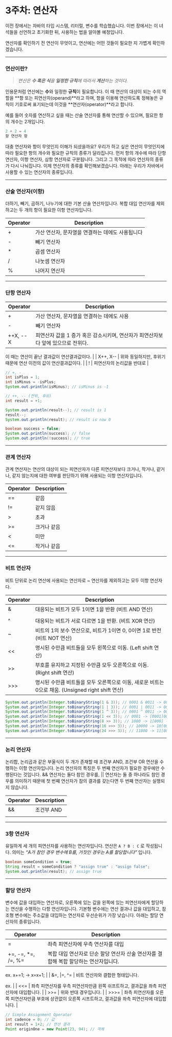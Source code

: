 # 3주차: 연산자

이전 장에서는 자바의 타입 시스템, 리터럴, 변수를 학습했습니다. 이번 장에서는 이 녀석들을 선언하고 초기화한 뒤, 사용하는 법을 알아볼 예정입니다. 

연산자를 확인하기 전 연산이 무엇이고, 연산에는 어떤 것들이 필요한 지 가볍게 확인하겠습니다.

---

### 연산이란?

> *연산은 **수 혹은 식**을 **일정한 규칙**에 따라서 **계산**하는 것이다.*
> 

인용문처럼 연산에는 **수**와 일정한 **규칙**이 필요합니다. 이 때 연산의 대상이 되는 수의 역할을 **항 또는 피연산자(operand)**라고 하며, 항을 이용해 연산하도록 정해놓은 규칙이 기호로써 표기되는데 이것을 **연산자(operator)**라고 합니다. 

예를 들어 숫자를 연산하고 싶을 때는 산술 연산자를 통해 연산할 수 있으며, 필요한 항의 개수는 2개입니다. 

```java
2 + 2 = 4 
항 연산자 항
```

대충 연산자와 항이 무엇인지 이해가 되셨을까요? 우리가 하고 싶은 연산이 무엇인지에 따라 필요한 항의 개수와 필요한 규칙의 종류가 달라집니다. 먼저 항의 개수에 따라 단항 연산자, 이항 연산자, 삼항 연산자로 구분됩니다. 그리고 그 목적에 따라 연산자의 종류가 다시 나눠집니다. 이제 연산자의 종류를 확인해보겠습니다. 아래는 우리가 자바에서 사용할 수 있는 연산자의 종류입니다.

---

### 산술 연산자(이항)

더하기, 빼기, 곱하기, 나누기에 대한 기본 산술 연산자입니다. 복합 대입 연산자를 제외하고는 두 개의 항이 필요한 이항 연산자입니다. 

| Operator | Description |
| --- | --- |
| + | 가산 연산자, 문자열을 연결하는 데에도 사용됩니다 |
| - | 빼기 연산자 |
| * | 곱셈 연산자 |
| / | 나눗셈 연산자 |
| % | 나머지 연산자 |

---

### 단항 연산자

| Operator | Description |
| --- | --- |
| + | 가산 연산자, 문자열을 연결하는 데에도 사용 |
| - | 빼기 연산자 |
| ++X, --X | 피연산자 값을 1 증가 혹은 감소시키며, 연산자가 피연산자보다 앞에 있으므로 전위다.

이 때는 연산이 끝난 결과값이 연산결과값이다. |
| X++, X-- | 위와 동일하지만, 후위기 때문에 연산 이전의 값이 연산결과값이다. |
| ! | 피연산자의 논리값을 반대로 |

```java
// +, -
int isPlus = 1;
int isMinus = -isPlus;
System.out.println(isMinus); // isMinus is -1

// ++, -- (전위, 후위)
int result = +1;

System.out.println(result--); // result is 1
result--; 
System.out.println(result); // result is now 0

boolean success = false;
System.out.println(success); // false
System.out.println(!success); // true
```

---

### 관계 연산자

관계 연산자는 연산의 대상이 되는 피연산자가 다른 피연산자보다 크거나, 작거나, 같거나, 같지 않는지에 대한 여부를 판단하기 위해 사용되는 이항 연산자입니다.

| Operator | Description |
| --- | --- |
| == | 같음 |
| != | 같지 않음 |
| > | 초과 |
| >= | 크거나 같음 |
| < | 미만 |
| <= | 작거나 같음 |

---

### 비트 연산자

비트 단위로 논리 연산에 사용되는 연산자로 ~ 연산자를 제외하고는 모두 이항 연산자다.

| Operator | Description |
| --- | --- |
| & | 대응되는 비트가 모두 1이면 1을 반환 (비트 AND 연산) |
| | | 대응되는 비트 중에서 하나라도 1이면 1을 반환. (비트 OR 연산) |
| ^ | 대응되는 비트가 서로 다르면 1을 반환. (비트 XOR 연산) |
| ~ | 비트의 1의 보수 연산으로, 비트가 1이면 0, 0이면 1로 반전 (비트 NOT 연산) |
| << | 명시된 수만큼 비트들을 모두 왼쪽으로 이동. (Left shift 연산) |
| >> | 부호를 유지하고 지정된 수만큼 모두 오른쪽으로 이동. (Right shift 연산) |
| >>> | 명시된 수만큼 비트들을 모두 오른쪽으로 이동, 새로운 비트는 0으로 채움. (Unsigned right shift 연산) |

```java
System.out.println(Integer.toBinaryString(1 & 3)); // 0001 & 0011 -> 0001 = 1
System.out.println(Integer.toBinaryString(1 | 3)); // 0001 | 0011 -> 0011 = 11
System.out.println(Integer.toBinaryString(1 ^ 3)); // 0001 ^ 0011 -> 0010 = 10
System.out.println(Integer.toBinaryString(1 << 3)); // 0001 -> [0001]000 -> 1000
System.out.println(Integer.toBinaryString(8 >> 3)); // 1000 -> 1[000] -> 1
System.out.println(Integer.toBinaryString(16 >>> 3)); // 10000 -> 10[000] -> 10
System.out.println(Integer.toBinaryString(24 >>> 3)); // 11000 -> 11[000] -> 11
```

---

### 논리 연산자

논리합, 논리곱과 같은 부울식이 두 개가 존재할 때 조건부 AND, 조건부 OR 연산을 수행하는 이항 연산자입니다. 논리 연산자의 특징은 두 번째 연산자가 필요한 경우에만 수행된다는 것입니다. && 연산자는 둘다 참인 경우를, || 연산자는 둘 중 하나라도 참인 경우를 의미하기 때문에 첫 번째 연산자가 참의 결과를 갖는다면 두 번째 연산자는 실행되지 않습니다.

| Operator | Description |
| --- | --- |
| && | 조건부 AND |
| | | | 조건부 OR |

---

### 3항 연산자

유일하게 세 개의 피연산자를 사용하는 연산자입니다. 연산은 `A ? B : C` 로 작성됩니다. 의미는 *“A가 참인 경우 변수에 B를, 거짓인 경우는 A를 할당합니다”* 입니다.

```java
boolean someCondition = true;
String result = someCondition ? "assign true" : "assign false";
System.out.println(result); // assign true
```

---

### 할당 연산자

변수에 값을 대입하는 연산자로, 오른쪽에 있는 값을 왼쪽에 있는 피연산자에게 할당하는 연산을 수행하는 다항 연산자입니다. 기본형 변수에는 연산 결과나 값을 대입하고, 참조형 변수에는 주소값을 대입하는 연산자로 우선순위가 가장 낮습니다. 아래는 할당 연산자의 종류입니다.

| Operator | Description |
| --- | --- |
| = | 좌측 피연산자에 우측 연산자를 대입 |
| +=, -=, *=, /=, %= | 복합 대입 연산자로 단순 할당 연산자 산술 연산자를 결합해 복합 할당하는 연산자입니다.

ex. x+=1; → x=x+1;  |
| &=, |=, ^= | 비트 연산자와 결합한 형태입니다.

ex. |
| <<= | 좌측 피연산자를 우측 피연산자만큼 왼쪽 쉬프트하고, 결과값을 좌측 피연산자에 대입합니다. |
| >>= | 위와 반대 경우입니다. |
| >>>= | 좌측 피연산자를 오른쪽 피연산자만큼 부호에 상관없이 오른쪽 시프트하고, 결과값을 좌측 피연산자에 대입합니다. |

```java
// Simple Assignment Operator
int cadence = 0; // 값
int result = 1+2; // 연산 결과
Point originOne = new Point(23, 94); // 객체

```
